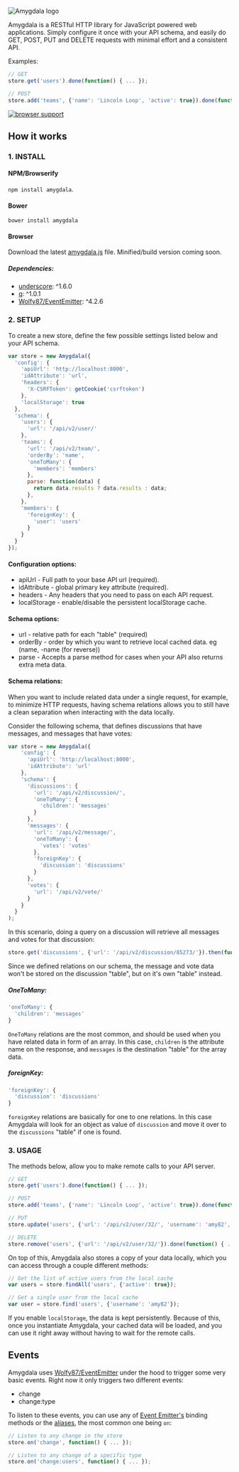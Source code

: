![Amygdala logo](https://raw.githubusercontent.com/lincolnloop/amygdala/master/static/logo.png)

Amygdala is a RESTful HTTP library for JavaScript powered web applications. Simply configure it once with your API schema, and easily do GET, POST, PUT and DELETE requests with minimal effort and a consistent API.

Examples:

```javascript
// GET
store.get('users').done(function() { ... });

// POST
store.add('teams', {'name': 'Lincoln Loop', 'active': true}).done(function() { ... });
```

[![browser support](https://ci.testling.com/lincolnloop/amygdala.png)
](https://ci.testling.com/lincolnloop/amygdala)

## How it works

### 1. INSTALL


#### NPM/Browserify

`npm install amygdala`.


#### Bower

`bower install amygdala`


#### Browser

Download the latest [amygdala.js](https://github.com/lincolnloop/amygdala/blob/master/amygdala.js) file. Minified/build version coming soon.

##### Dependencies:

* [underscore](https://github.com/jashkenas/underscore): ^1.6.0
* [q](https://github.com/kriskowal/q): ^1.0.1
* [Wolfy87/EventEmitter](https://github.com/Wolfy87/EventEmitter): ^4.2.6


### 2. SETUP

To create a new store, define the few possible settings listed below and your API schema.

```javascript
var store = new Amygdala({
  'config': {
    'apiUrl': 'http://localhost:8000',
    'idAttribute': 'url',
    'headers': {
      'X-CSRFToken': getCookie('csrftoken')
    },
    'localStorage': true
  },
  'schema': {
    'users': {
      'url': '/api/v2/user/'
    },
    'teams': {
      'url': '/api/v2/team/',
      'orderBy': 'name',
      'oneToMany': {
        'members': 'members'
      },
      parse: function(data) {
        return data.results ? data.results : data;
      },
    },
    'members': {
      'foreignKey': {
        'user': 'users'
      }
    }
  }
});
```

#### Configuration options:

  * apiUrl - Full path to your base API url (required).
  * idAttribute - global primary key attribute (required). 
  * headers - Any headers that you need to pass on each API request.
  * localStorage - enable/disable the persistent localStorage cache.

#### Schema options:
  
  * url - relative path for each "table" (required)
  * orderBy - order by which you want to retrieve local cached data. eg (name, -name (for reverse))
  * parse - Accepts a parse method for cases when your API also returns extra meta data.


#### Schema relations:

When you want to include related data under a single request, for example, to minimize HTTP requests, having schema relations allows you to still have a clean separation when interacting with the data locally.

Consider the following schema, that defines discussions that have messages, and messages that have votes:

```javascript
var store = new Amygdala({
    'config': {
      'apiUrl': 'http://localhost:8000',
      'idAttribute': 'url'
    },
    'schema': {
      'discussions': {
        'url': '/api/v2/discussion/',
        'oneToMany': {
          'children': 'messages'
        }
      },
      'messages': {
        'url': '/api/v2/message/',
        'oneToMany': {
          'votes': 'votes'
        },
        'foreignKey': {
          'discussion': 'discussions'
        }
      },
      'votes': {
        'url': '/api/v2/vote/'
      }
    }
  }
);
```

In this scenario, doing a query on a discussion will retrieve all messages and votes for that discussion:

```javascript
store.get('discussions', {'url': '/api/v2/discussion/85273/'}).then(function(){ ... });
```

Since we defined relations on our schema, the message and vote data won't be stored on the discussion "table", but on it's own "table" instead.

##### OneToMany:

```javascript
'oneToMany': {
  'children': 'messages'
}
```

`OneToMany` relations are the most common, and should be used when you have related data in form of an array. In this case, `children` is the attribute name on the response, and `messages` is the destination "table" for the array data.


##### foreignKey:

```javascript
'foreignKey': {
  'discussion': 'discussions'
}
```

`foreignKey` relations are basically for one to one relations. In this case Amygdala will look for an object as value of `discussion` and move it over to the `discussions` "table" if one is found.


### 3. USAGE

The methods below, allow you to make remote calls to your API server.

```javascript
// GET
store.get('users').done(function() { ... });

// POST
store.add('teams', {'name': 'Lincoln Loop', 'active': true}).done(function() { ... });

// PUT
store.update('users', {'url': '/api/v2/user/32/', 'username': 'amy82', 'active': true}).done(function() { ... });

// DELETE
store.remove('users', {'url': '/api/v2/user/32/'}).done(function() { ... });
```

On top of this, Amygdala also stores a copy of your data locally, which you can access through a couple different methods:

```javascript
// Get the list of active users from the local cache
var users = store.findAll('users', {'active': true});

// Get a single user from the local cache
var user = store.find('users', {'username': 'amy82'});
```

If you enable `localStorage`, the data is kept persistently. Because of this, once you instantiate Amygdala, your cached data will be loaded, and you can use it right away without having to wait for the remote calls.


## Events

Amygdala uses [Wolfy87/EventEmitter](https://github.com/Wolfy87/EventEmitter) under the hood
to trigger some very basic events. Right now it only triggers two different events:

* change
* change:type

To listen to these events, you can use any of [Event Emitter's](https://github.com/Wolfy87/EventEmitter/blob/master/docs/guide.md#using-eventemitterr) binding methods or the [aliases](https://github.com/Wolfy87/EventEmitter/blob/master/docs/guide.md#method-aliases), the most common one being `on`:

```javascript
// Listen to any change in the store
store.on('change', function() { ... });

// Listen to any change of a specific type
store.on('change:users', function() { ... });
```
